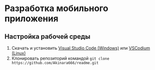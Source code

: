 # Разработка мобильного приложения

## Настройка рабочей среды

1. Скачать и установить [Visual Studio Code (Windows)](https://code.visualstudio.com/) или [VSCodium (Linux)](https://vscodium.com/)
2. Клонировать репозиторий командой `git clone https://github.com/Akinara666/readme.git`

